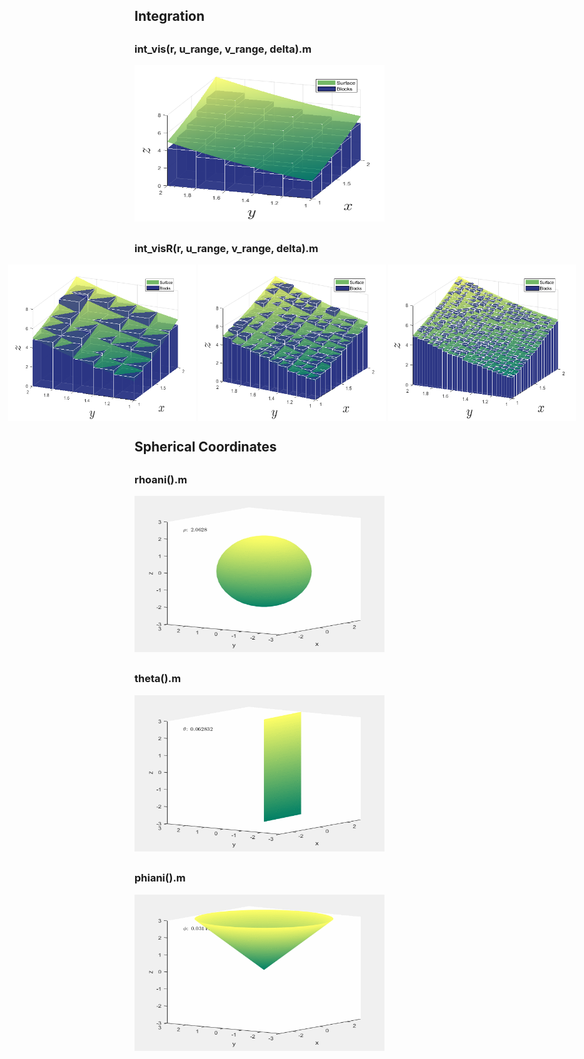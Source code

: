 ## Integration
##

### int_vis(r, u_range, v_range, delta).m

<img src="Visuals/integrate.png" alt="alt-text" width="400" height="250">

##

### int_visR(r, u_range, v_range, delta).m

<div style="display: flex; justify-content: center;">
  <img src="Visuals/integrateR1.png" alt="alt-text" width="300" height="250">
  &nbsp;
  <img src="Visuals/integrateR2.png" alt="alt-text" width="300" height="250">
  &nbsp;
  <img src="Visuals/integrateR3.png" alt="alt-text" width="300" height="250">
</div>

## Spherical Coordinates
##

### rhoani().m

<img src="Visuals/animatedSphere.gif" alt="alt-text" width="400" height="250">

##

### theta().m

<img src="Visuals/animatedTheta.gif" alt="alt-text" width="400" height="250">

##

### phiani().m

<img src="Visuals/animatedPhi.gif" alt="alt-text" width="400" height="250">
